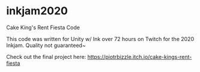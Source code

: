 # inkjam2020
Cake King's Rent Fiesta Code

This code was written for Unity w/ Ink over 72 hours on Twitch for the 2020 Inkjam. Quality not guaranteed~

Check out the final project here:
https://piotrbizzle.itch.io/cake-kings-rent-fiesta